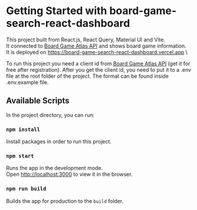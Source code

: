 # Getting Started with board-game-search-react-dashboard

This project built from React.js, React Query, Material UI and Vite.\
It connected to [Board Game Atlas API](https://www.boardgameatlas.com/api) and shows board game information.\
It is deployed on https://board-game-search-react-dashboard.vercel.app \

To run this project you need a client id from [Board Game Atlas API](https://www.boardgameatlas.com/api) (get it for free after registration).
After you get the client id, you need to put it to a .env file at the root folder of the project. The format can be found inside .env.example file.

## Available Scripts

In the project directory, you can run:

### `npm install`

Install packages in order to run this project.

### `npm start`

Runs the app in the development mode.\
Open [http://localhost:3000](http://localhost:3000) to view it in the browser.

### `npm run build`

Builds the app for production to the `build` folder.
